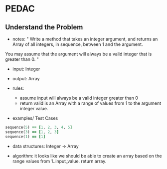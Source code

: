 # PEDAC

## Understand the Problem

- notes: " Write a method that takes an integer argument, and returns an Array of all integers, in sequence, between 1 and the argument.

You may assume that the argument will always be a valid integer that is greater than 0. "

- input: Integer
- output: Array

- rules:

  - assume input will always be a valid integer greater than 0
  - return valid is an Array with a range of values from 1 to the argument integer value.

- examples/ Test Cases

```ruby
sequence(5) == [1, 2, 3, 4, 5]
sequence(3) == [1, 2, 3]
sequence(1) == [1]
```

- data structures: Integer -> Array

- algorithm: it looks like we should be able to create an array based on the range values from 1..input_value. return array.
